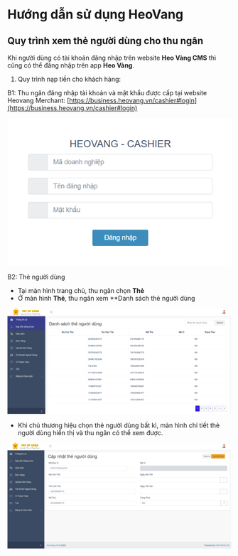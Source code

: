 # Hướng dẫn sử dụng HeoVang
## Quy trình xem thẻ người dùng cho thu ngân


Khi người dùng có tài khoản đăng nhập trên website **Heo Vàng CMS**	thì cũng có thể đăng nhập trên app **Heo Vàng**.


1. Quy trình nạp tiền cho khách hàng:

B1: Thu ngân đăng nhập tài khoản và mật khẩu được cấp tại website Heovang Merchant: [https://business.heovang.vn/cashier#login](https://business.heovang.vn/cashier#login)

 ![Màn hình Đăng nhập thu ngân](/images/cashier/login.png)

B2: Thẻ người dùng
- Tại màn hình trang chủ, thu ngân chọn **Thẻ**
- Ở màn hình **Thẻ**, thu ngân xem **Danh sách thẻ người dùng

![Màn hình Danh sách thẻ người dùng](/images/cashier/dstnd.png)

- Khi chủ thương hiệu chọn thẻ người dùng bất kì, màn hình chi tiết thẻ người dùng hiển thị và thu ngân có thể xem được.

![Màn hình chi tiết thẻ người dùng](/images/cashier/cntnd.png)

